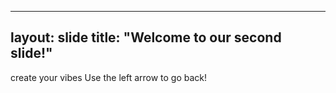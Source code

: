 ---
layout: slide
title: "Welcome to our second slide!"
--
create your vibes 
Use the left arrow to go back!

